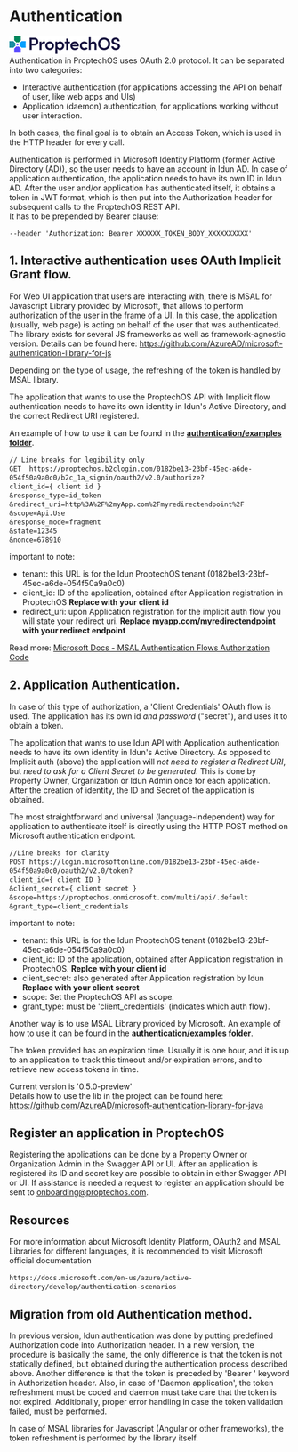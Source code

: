 # Authentication
![ProptechOS logo](../../images/ProptechOS-logotype-ex.png)  
Authentication in ProptechOS uses OAuth 2.0 protocol.
It can be separated into two categories:
* Interactive authentication (for applications accessing the API on behalf of user, like web apps and UIs)
* Application (daemon) authentication, for applications working without user interaction.

In both cases, the final goal is to obtain an Access Token, which is used in the HTTP header for every call.

Authentication is performed in Microsoft Identity Platform (former Active Directory (AD)), so the user needs to have an account in Idun AD. In case of application authentication, the application needs to have its own ID in Idun AD. After the user and/or application has authenticated itself, it obtains a token in JWT format, which is then put into the Authorization header for subsequent calls to the ProptechOS REST API.  
It has to be prepended by Bearer clause:
```
--header 'Authorization: Bearer XXXXXX_TOKEN_BODY_XXXXXXXXXX'  
```

## 1. Interactive authentication uses OAuth Implicit Grant flow.

For Web UI application that users are interacting with, there is MSAL for Javascript Library provided by Microsoft, that allows to perform authorization of the user in the frame of a UI. In this case, the application (usually, web page) is acting on behalf of the user that was authenticated.
The library exists for several JS frameworks as well as framework-agnostic version.
Details can be found here:
https://github.com/AzureAD/microsoft-authentication-library-for-js

Depending on the type of usage, the refreshing of the token is handled by MSAL library.

The application that wants to use the ProptechOS API with Implicit flow authentication needs to have its own identity in Idun's Active Directory, and the correct Redirect URI registered.

An example of how to use it can be found in the **[authentication/examples folder](../examples)**.


```
// Line breaks for legibility only
GET  https://proptechos.b2clogin.com/0182be13-23bf-45ec-a6de-054f50a9a0c0/b2c_1a_signin/oauth2/v2.0/authorize?
client_id={ client id }
&response_type=id_token
&redirect_uri=http%3A%2F%2myApp.com%2Fmyredirectendpoint%2F
&scope=Api.Use
&response_mode=fragment
&state=12345
&nonce=678910
```

important to note:
* tenant: this URL is for the Idun ProptechOS tenant (0182be13-23bf-45ec-a6de-054f50a9a0c0)
* client_id: ID of the application, obtained after Application registration in ProptechOS **Replace with your client id**
* redirect_uri: upon Application registration for the implicit auth flow you will state your redirect uri. **Replace myapp.com/myredirectendpoint with your redirect endpoint**

Read more: [Microsoft Docs - MSAL Authentication Flows Authorization Code](https://docs.microsoft.com/en-us/azure/active-directory/develop/msal-authentication-flows#authorization-code)

## 2. Application Authentication.

In case of this type of authorization, a 'Client Credentials' OAuth flow is used. The application has its own id _and password_ ("secret"), and uses it to obtain a token.

The application that wants to use Idun API with Application authentication needs to have its own identity in Idun's Active Directory. As opposed to Implicit auth (above) the application will _not need to register a Redirect URI_, but _need to ask for a Client Secret to be generated_. This is done by Property Owner, Organization or Idun Admin once for each application. After the creation of identity, the ID and Secret of the application is obtained.

The most straightforward and universal (language-independent) way for application to authenticate itself is directly using the HTTP POST method on Microsoft authentication endpoint.

```
//Line breaks for clarity
POST https://login.microsoftonline.com/0182be13-23bf-45ec-a6de-054f50a9a0c0/oauth2/v2.0/token?
client_id={ client ID }
&client_secret={ client secret }
&scope=https://proptechos.onmicrosoft.com/multi/api/.default
&grant_type=client_credentials
```

important to note:
* tenant: this URL is for the Idun ProptechOS tenant (0182be13-23bf-45ec-a6de-054f50a9a0c0)
* client_id: ID of the application, obtained after Application registration in ProptechOS. **Replce with your client id**
* client_secret: also generated after Application registration by Idun **Replace with your client secret**
* scope: Set the ProptechOS API as scope.
* grant_type: must be 'client_credentials' (indicates which auth flow).


Another way is to use MSAL Library provided by Microsoft. An example of how to use it can be found in the **[authentication/examples folder](../examples)**.

The token provided has an expiration time. Usually it is one hour, and it is up to an application to track this timeout and/or expiration errors, and to retrieve new access tokens in time.

Current version is  '0.5.0-preview'   
Details how to use the lib in the project can be found here:
https://github.com/AzureAD/microsoft-authentication-library-for-java

## Register an application in ProptechOS
Registering the applications can be done by a Property Owner or Organization Admin in the Swagger API or UI. After an application is registered its ID and secret key are possible to obtain in either Swagger API or UI. If assistance is needed a request to register an application should be sent to onboarding@proptechos.com.


## Resources

For more information about Microsoft Identity Platform, OAuth2 and MSAL Libraries for different languages, it is recommended to
visit Microsoft official documentation

```text
https://docs.microsoft.com/en-us/azure/active-directory/develop/authentication-scenarios
```
## Migration from old Authentication method.

In previous version, Idun authentication was done by putting predefined Authorization code into Authorization header.
In a new version, the procedure is basically the same, the only difference is that the token is not statically defined,
but obtained during the authentication process described above.
Another difference is that the token is preceded by 'Bearer ' keyword in Authorization header.
Also, in case of 'Daemon application', the token refreshment must be coded and daemon must take care that the token is not expired.
Additionally, proper error handling in case the token validation failed, must be performed.

In case of MSAL libraries for Javascript (Angular or other frameworks), the token refreshment is performed by the library itself.
